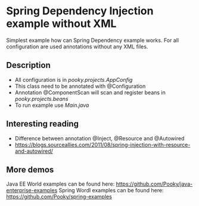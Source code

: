 Spring Dependency Injection example without XML
======================================

Simplest example how can Spring Dependency example works. 
For all configuration are used annotations without any XML files.

Description
-------------------
* All configuration is in *pooky.projects.AppConfig*
* This class need to be annotated with @Configuration 
* Annotation @ComponentScan will scan and register beans in *pooky.projects.beans*
* To run example use *Main.java*

Interesting reading
----------------------
* Difference between annotation @Inject, @Resource and @Autowired
* https://blogs.sourceallies.com/2011/08/spring-injection-with-resource-and-autowired/ 


More demos
-------------------

Java EE World examples can be found here: https://github.com/Pooky/java-enterprise-examples
Spring Wordl examples can be found here: https://github.com/Pooky/spring-examples
 
  

